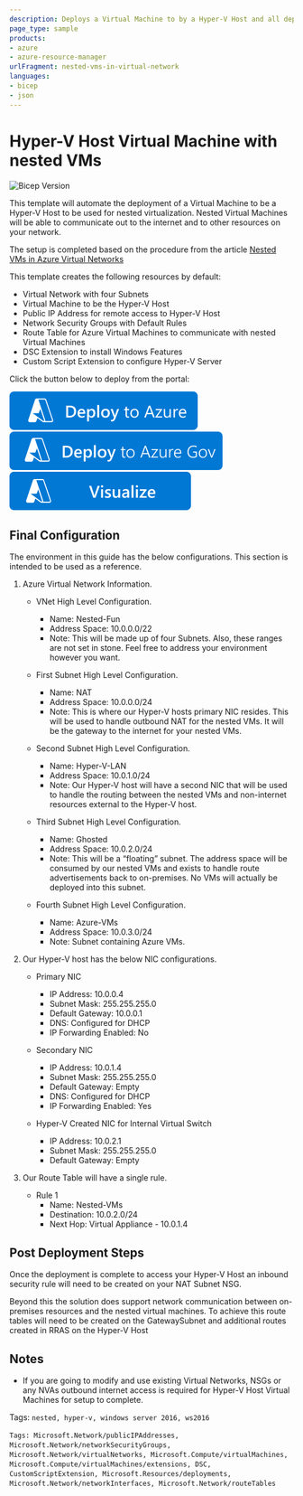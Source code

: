 ```yaml
---
description: Deploys a Virtual Machine to by a Hyper-V Host and all dependent resources including virtual network, public IP address and route tables.
page_type: sample
products:
- azure
- azure-resource-manager
urlFragment: nested-vms-in-virtual-network
languages:
- bicep
- json
---
```

# Hyper-V Host Virtual Machine with nested VMs



![Bicep Version](https://azurequickstartsservice.blob.core.windows.net/badges/demos/nested-vms-in-virtual-network/BicepVersion.svg)

This template will automate the deployment of a Virtual Machine to be a Hyper-V Host to be used for nested virtualization. Nested Virtual Machines will be able to communicate out to the internet and to other resources on your network.

The setup is completed based on the procedure from the article [Nested VMs in Azure Virtual Networks](https://docs.microsoft.com/virtualization/hyper-v-on-windows/user-guide/nested-virtualization-azure-virtual-network)

This template creates the following resources by default:

+    Virtual Network with four Subnets
+    Virtual Machine to be the Hyper-V Host
+    Public IP Address for remote access to Hyper-V Host
+    Network Security Groups with Default Rules
+    Route Table for Azure Virtual Machines to communicate with nested Virtual Machines
+    DSC Extension to install Windows Features
+    Custom Script Extension to configure Hyper-V Server

Click the button below to deploy from the portal:

[![Deploy To Azure](https://raw.githubusercontent.com/Azure/azure-quickstart-templates/master/1-CONTRIBUTION-GUIDE/images/deploytoazure.svg?sanitize=true)](https://portal.azure.com/#create/Microsoft.Template/uri/https%3A%2F%2Fraw.githubusercontent.com%2FAzure%2Fazure-quickstart-templates%2Fmaster%2Fdemos%2Fnested-vms-in-virtual-network%2Fazuredeploy.json)
[![Deploy To Azure US Gov](https://raw.githubusercontent.com/Azure/azure-quickstart-templates/master/1-CONTRIBUTION-GUIDE/images/deploytoazuregov.svg?sanitize=true)](https://portal.azure.us/#create/Microsoft.Template/uri/https%3A%2F%2Fraw.githubusercontent.com%2FAzure%2Fazure-quickstart-templates%2Fmaster%2Fdemos%2Fnested-vms-in-virtual-network%2Fazuredeploy.json)
[![Visualize](https://raw.githubusercontent.com/Azure/azure-quickstart-templates/master/1-CONTRIBUTION-GUIDE/images/visualizebutton.svg?sanitize=true)](http://armviz.io/#/?load=https%3A%2F%2Fraw.githubusercontent.com%2FAzure%2Fazure-quickstart-templates%2Fmaster%2Fdemos%2Fnested-vms-in-virtual-network%2Fazuredeploy.json)

## Final Configuration

The environment in this guide has the below configurations. This section is intended to be used as a reference.

1. Azure Virtual Network Information.
    + VNet High Level Configuration.
        + Name: Nested-Fun
        + Address Space: 10.0.0.0/22
        + Note: This will be made up of four Subnets. Also, these ranges are not set in stone. Feel free to address your environment however you want.

    + First Subnet High Level Configuration.
        + Name: NAT
        + Address Space: 10.0.0.0/24
        + Note: This is where our Hyper-V hosts primary NIC resides. This will be used to handle outbound NAT for the nested VMs. It will be the gateway to the internet for your nested VMs.

    + Second Subnet High Level Configuration.
        + Name: Hyper-V-LAN
        + Address Space: 10.0.1.0/24
        + Note:  Our Hyper-V host will have a second NIC that will be used to handle the routing between the nested VMs and non-internet resources external to the Hyper-V host.

    + Third Subnet High Level Configuration.
        + Name: Ghosted
        + Address Space: 10.0.2.0/24
        + Note:  This will be a “floating” subnet. The address space will be consumed by our nested VMs and exists to handle route advertisements back to on-premises. No VMs will actually be deployed into this subnet.

    + Fourth Subnet High Level Configuration.
        + Name: Azure-VMs
        + Address Space: 10.0.3.0/24
        + Note: Subnet containing Azure VMs.

2. Our Hyper-V host has the below NIC configurations.
    + Primary NIC
        + IP Address: 10.0.0.4
        + Subnet Mask: 255.255.255.0
        + Default Gateway: 10.0.0.1
        + DNS: Configured for DHCP
        + IP Forwarding Enabled: No

    + Secondary NIC
        + IP Address: 10.0.1.4
        + Subnet Mask: 255.255.255.0
        + Default Gateway: Empty
        + DNS: Configured for DHCP
        + IP Forwarding Enabled: Yes

    + Hyper-V Created NIC for Internal Virtual Switch
        + IP Address: 10.0.2.1
        + Subnet Mask: 255.255.255.0
        + Default Gateway: Empty

3. Our Route Table will have a single rule.
    + Rule 1
        + Name: Nested-VMs
        + Destination: 10.0.2.0/24
        + Next Hop: Virtual Appliance - 10.0.1.4

## Post Deployment Steps

Once the deployment is complete to access your Hyper-V Host an inbound security rule will need to be created on your NAT Subnet NSG.

Beyond this the solution does support network communication between on-premises resources and the nested virtual machines. To achieve this route tables will need to be created on the GatewaySubnet and additional routes created in RRAS on the Hyper-V Host

## Notes

+ If you are going to modify and use existing Virtual Networks, NSGs or any NVAs outbound internet access is required for Hyper-V Host Virtual Machines for setup to complete.

Tags: ``nested, hyper-v, windows server 2016, ws2016``

`Tags: Microsoft.Network/publicIPAddresses, Microsoft.Network/networkSecurityGroups, Microsoft.Network/virtualNetworks, Microsoft.Compute/virtualMachines, Microsoft.Compute/virtualMachines/extensions, DSC, CustomScriptExtension, Microsoft.Resources/deployments, Microsoft.Network/networkInterfaces, Microsoft.Network/routeTables`
